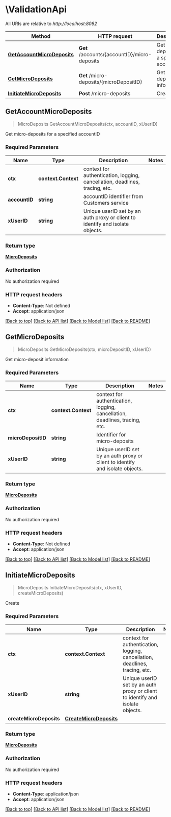 # \ValidationApi

All URIs are relative to *http://localhost:8082*

Method | HTTP request | Description
------------- | ------------- | -------------
[**GetAccountMicroDeposits**](ValidationApi.md#GetAccountMicroDeposits) | **Get** /accounts/{accountID}/micro-deposits | Get micro-deposits for a specified accountID
[**GetMicroDeposits**](ValidationApi.md#GetMicroDeposits) | **Get** /micro-deposits/{microDepositID} | Get micro-deposit information
[**InitiateMicroDeposits**](ValidationApi.md#InitiateMicroDeposits) | **Post** /micro-deposits | Create



## GetAccountMicroDeposits

> MicroDeposits GetAccountMicroDeposits(ctx, accountID, xUserID)

Get micro-deposits for a specified accountID

### Required Parameters


Name | Type | Description  | Notes
------------- | ------------- | ------------- | -------------
**ctx** | **context.Context** | context for authentication, logging, cancellation, deadlines, tracing, etc.
**accountID** | **string**| accountID identifier from Customers service | 
**xUserID** | **string**| Unique userID set by an auth proxy or client to identify and isolate objects. | 

### Return type

[**MicroDeposits**](MicroDeposits.md)

### Authorization

No authorization required

### HTTP request headers

- **Content-Type**: Not defined
- **Accept**: application/json

[[Back to top]](#) [[Back to API list]](../README.md#documentation-for-api-endpoints)
[[Back to Model list]](../README.md#documentation-for-models)
[[Back to README]](../README.md)


## GetMicroDeposits

> MicroDeposits GetMicroDeposits(ctx, microDepositID, xUserID)

Get micro-deposit information

### Required Parameters


Name | Type | Description  | Notes
------------- | ------------- | ------------- | -------------
**ctx** | **context.Context** | context for authentication, logging, cancellation, deadlines, tracing, etc.
**microDepositID** | **string**| Identifier for micro-deposits | 
**xUserID** | **string**| Unique userID set by an auth proxy or client to identify and isolate objects. | 

### Return type

[**MicroDeposits**](MicroDeposits.md)

### Authorization

No authorization required

### HTTP request headers

- **Content-Type**: Not defined
- **Accept**: application/json

[[Back to top]](#) [[Back to API list]](../README.md#documentation-for-api-endpoints)
[[Back to Model list]](../README.md#documentation-for-models)
[[Back to README]](../README.md)


## InitiateMicroDeposits

> MicroDeposits InitiateMicroDeposits(ctx, xUserID, createMicroDeposits)

Create

### Required Parameters


Name | Type | Description  | Notes
------------- | ------------- | ------------- | -------------
**ctx** | **context.Context** | context for authentication, logging, cancellation, deadlines, tracing, etc.
**xUserID** | **string**| Unique userID set by an auth proxy or client to identify and isolate objects. | 
**createMicroDeposits** | [**CreateMicroDeposits**](CreateMicroDeposits.md)|  | 

### Return type

[**MicroDeposits**](MicroDeposits.md)

### Authorization

No authorization required

### HTTP request headers

- **Content-Type**: application/json
- **Accept**: application/json

[[Back to top]](#) [[Back to API list]](../README.md#documentation-for-api-endpoints)
[[Back to Model list]](../README.md#documentation-for-models)
[[Back to README]](../README.md)

